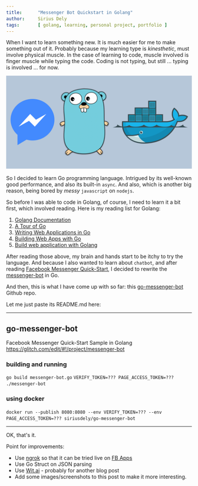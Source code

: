 ```yaml
---
title:      "Messenger Bot Quickstart in Golang"
author:     Sirius Dely
tags:       [ golang, learning, personal project, portfolio ]
---
```


When I want to learn something new. It is much easier for me to make something out of it. Probably because my learning type is _kinesthetic_, must involve physical muscle. In the case of learning to code, muscle involved is finger muscle while typing the code. Coding is not typing, but still ... typing is involved ... for now.

![Messenger Bot Quickstart in Golang](/assets/images/fb-messenger-golang-docker.jpg)

So I decided to learn Go programming language. Intrigued by its well-known good performance, and also its built-in `async`. And also, which is another big reason, being bored by _messy_ `javascript` on `nodejs`.

So before I was able to code in Golang, of course, I need to learn it a bit first, which involved reading. Here is my reading list for Golang:

1. [Golang Documentation](https://golang.org/doc)
2. [A Tour of Go](https://tour.golang.org)
3. [Writing Web Applications in Go](https://golang.org/doc/articles/wiki)
4. [Building Web Apps with Go](https://www.gitbook.com/book/codegangsta/building-web-apps-with-go)
5. [Build web application with Golang](https://www.gitbook.com/book/astaxie/build-web-application-with-golang)

After reading those above, my brain and hands start to be itchy to try the language. And because I also wanted to learn about `chatbot`, and after reading [Facebook Messenger Quick-Start](https://developers.facebook.com/docs/messenger-platform/guides/quick-start), I decided to rewrite the [messenger-bot](https://gomix.com/#!/project/messenger-bot) in Go.

And then, this is what I have come up with so far: this [go-messenger-bot](https://github.com/siriusdely/go-messenger-bot) Github repo.

Let me just paste its README.md here:

-----------------

## go-messenger-bot
Facebook Messenger Quick-Start Sample in Golang https://glitch.com/edit/#!/project/messenger-bot

### building and running

`go build messenger-bot.go`
`VERIFY_TOKEN=??? PAGE_ACCESS_TOKEN=??? ./messenger-bot`

### using docker
`docker run --publish 8080:8080 --env VERIFY_TOKEN=??? --env PAGE_ACCESS_TOKEN=??? siriusdely/go-messenger-bot`

-----------------

OK, that's it.

Point for improvements:

- Use [ngrok](https://ngrok.com) so that it can be tried live on [FB Apps](https://developers.facebook.com/apps)
- Use Go Struct on JSON parsing
- Use [Wit.ai](https://wit.ai) - probably for another blog post
- Add some images/screenshots to this post to make it more interesting.
